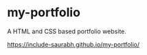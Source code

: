 # my-portfolio
A HTML and CSS based portfolio website.

https://include-saurabh.github.io/my-portfolio/
